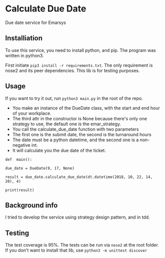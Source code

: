 # Calculate Due Date

Due date service for Emarsys
## Installiation
To use this service, you need to install python, and pip. The program was written in python3.

First initiate `pip3 install -r requirements.txt`.
The only requirement is nose2 and its peer dependencies. This lib is for testing purposes.

## Usage
If you want to try it out, run `python3 main.py` in the root of the repo.

- You make an instance of the DueDate class, with the start and end hour of your workplace.
- The third attr in the constructor is None because there's only one strategy to use, the default one is the emar_strategy.
- You call the calculate_due_date function with two parameters
- The first one is the submit date, the second is the turnaround hours
- The date must be a python datetime, and the second one is a non-negative int.
- It will calculate you the due date of the ticket.
```
def  main():

due_date = DueDate(9, 17, None)

result = due_date.calculate_due_date(dt.datetime(2018, 10, 22, 14, 20), 4)

print(result)
```

## Background info
I tried to develop the service using strategy design pattern, and in tdd.

## Testing
The test coverage is 95%.
The tests can be run via `nose2` at the root folder. If you don't want to install that lib, use 
`python3 -m unittest discover`
